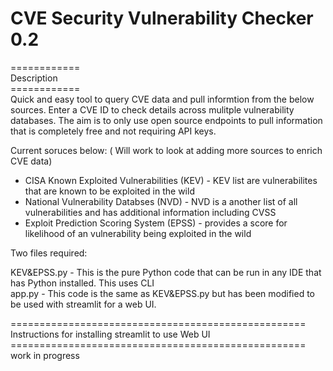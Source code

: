 # CVE Security Vulnerability Checker 0.2

============<br>
Description<br>
============<br>
Quick and easy tool to query CVE data and pull informtion from the below sources. Enter a CVE ID to check details across mulitple vulnerability databases. The aim is to only use open source endpoints to pull information that is completely free and not requiring API keys. <br>

Current soruces below: ( Will work to look at adding more sources to enrich CVE data)

* CISA Known Exploited Vulnerabilities (KEV) - KEV list are vulnerabilites that are known to be exploited in the wild<br>
* National Vulnerability Databses (NVD) - NVD is a another list of all vulnerabilities and has additional information including CVSS<br>
* Exploit Prediction Scoring System (EPSS) - provides a score for likelihood of an vulnerability being exploited in the wild

Two files required:

KEV&EPSS.py - This is the pure Python code that can be run in any IDE that has Python installed. This uses CLI<br>
app.py - This code is the same as KEV&EPSS.py but has been modified to be used with streamlit for a web UI.<br>

===================================================<br>
Instructions for installing streamlit to use Web UI<br>
===================================================<br>
work in progress
